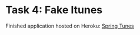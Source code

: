 # Task 4: Fake Itunes
Finished application hosted on Heroku: [Spring Tunes](https://spring-tunes.herokuapp.com)



